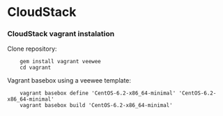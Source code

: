 # CloudStack

### CloudStack vagrant instalation


Clone repository:

        gem install vagrant veewee
        cd vagrant
        
Vagrant basebox using a veewee template:

        vagrant basebox define 'CentOS-6.2-x86_64-minimal' 'CentOS-6.2-x86_64-minimal'
        vagrant basebox build 'CentOS-6.2-x86_64-minimal'

